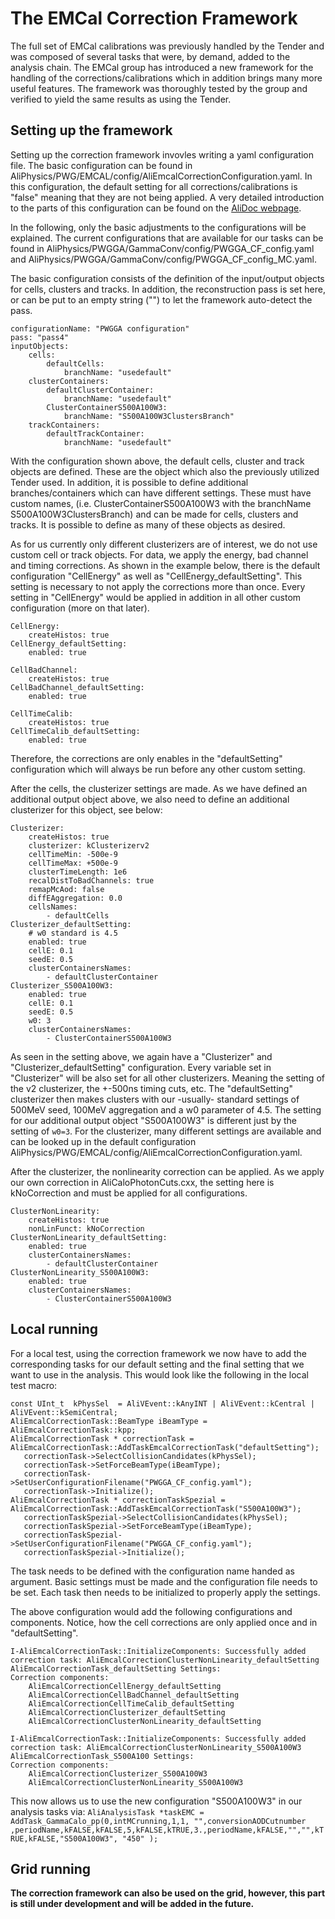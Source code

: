 # The EMCal Correction Framework

The full set of EMCal calibrations was previously handled by the Tender and was composed of several tasks that were, by demand, added to the analysis chain. The EMCal group has introduced a new framework for the handling of the corrections/calibrations which in addition brings many more useful features. The framework was thoroughly tested by the group and verified to yield the same results as using the Tender.

## Setting up the framework

Setting up the correction framework invovles writing a yaml configuration file. The basic configuration can be found in AliPhysics/PWG/EMCAL/config/AliEmcalCorrectionConfiguration.yaml. In this configuration, the default setting for all corrections/calibrations is "false" meaning that they are not being applied. A very detailed introduction to the parts of this configuration can be found on the [AliDoc webpage](http://alidoc.cern.ch/AliPhysics/master/_r_e_a_d_m_eemc_corrections.html#configureEMCalCorrections).

In the following, only the basic adjustments to the configurations will be explained. The current configurations that are available for our tasks can be found in AliPhysics/PWGGA/GammaConv/config/PWGGA\_CF\_config.yaml and AliPhysics/PWGGA/GammaConv/config/PWGGA\_CF\_config\_MC.yaml.

The basic configuration consists of the definition of the input/output objects for cells, clusters and tracks. In addition, the reconstruction pass is set here, or can be put to an empty string \(""\) to let the framework auto-detect the pass.

```text
configurationName: "PWGGA configuration"
pass: "pass4"
inputObjects:
    cells:
        defaultCells:
            branchName: "usedefault"
    clusterContainers:
        defaultClusterContainer:
            branchName: "usedefault"
        ClusterContainerS500A100W3:
            branchName: "S500A100W3ClustersBranch"
    trackContainers:
        defaultTrackContainer:
            branchName: "usedefault"
```

With the configuration shown above, the default cells, cluster and track objects are defined. These are the object which also the previously utilized Tender used. In addition, it is possible to define additional branches/containers which can have different settings. These must have custom names, \(i.e. ClusterContainerS500A100W3 with the branchName S500A100W3ClustersBranch\) and can be made for cells, clusters and tracks. It is possible to define as many of these objects as desired.

As for us currently only different clusterizers are of interest, we do not use custom cell or track objects. For data, we apply the energy, bad channel and timing corrections. As shown in the example below, there is the default configuration "CellEnergy" as well as "CellEnergy\_defaultSetting". This setting is necessary to not apply the corrections more than once. Every setting in "CellEnergy" would be applied in addition in all other custom configuration \(more on that later\).

```text
CellEnergy:
    createHistos: true
CellEnergy_defaultSetting:
    enabled: true

CellBadChannel:
    createHistos: true
CellBadChannel_defaultSetting:
    enabled: true

CellTimeCalib:
    createHistos: true
CellTimeCalib_defaultSetting:
    enabled: true
```

Therefore, the corrections are only enables in the "defaultSetting" configuration which will always be run before any other custom setting.

After the cells, the clusterizer settings are made. As we have defined an additional output object above, we also need to define an additional clusterizer for this object, see below:

```text
Clusterizer:
    createHistos: true
    clusterizer: kClusterizerv2
    cellTimeMin: -500e-9
    cellTimeMax: +500e-9
    clusterTimeLength: 1e6
    recalDistToBadChannels: true
    remapMcAod: false
    diffEAggregation: 0.0
    cellsNames:
        - defaultCells
Clusterizer_defaultSetting:
    # w0 standard is 4.5
    enabled: true
    cellE: 0.1
    seedE: 0.5
    clusterContainersNames:
        - defaultClusterContainer
Clusterizer_S500A100W3:
    enabled: true
    cellE: 0.1
    seedE: 0.5
    w0: 3
    clusterContainersNames:
        - ClusterContainerS500A100W3
```

As seen in the setting above, we again have a "Clusterizer" and "Clusterizer\_defaultSetting" configuration. Every variable set in "Clusterizer" will be also set for all other clusterizers. Meaning the setting of the v2 clusterizer, the +-500ns timing cuts, etc. The "defaultSetting" clusterizer then makes clusters with our -usually- standard settings of 500MeV seed, 100MeV aggregation and a w0 parameter of 4.5. The setting for our additional output object "S500A100W3" is different just by the setting of `w0=3`. For the clusterizer, many different settings are available and can be looked up in the default configuration AliPhysics/PWG/EMCAL/config/AliEmcalCorrectionConfiguration.yaml.

After the clusterizer, the nonlinearity correction can be applied. As we apply our own correction in AliCaloPhotonCuts.cxx, the setting here is kNoCorrection and must be applied for all configurations.

```text
ClusterNonLinearity:
    createHistos: true
    nonLinFunct: kNoCorrection
ClusterNonLinearity_defaultSetting:
    enabled: true
    clusterContainersNames:
        - defaultClusterContainer
ClusterNonLinearity_S500A100W3:
    enabled: true
    clusterContainersNames:
        - ClusterContainerS500A100W3
```

## Local running

For a local test, using the correction framework we now have to add the corresponding tasks for our default setting and the final setting that we want to use in the analysis. This would look like the following in the local test macro:

```text
const UInt_t  kPhysSel  = AliVEvent::kAnyINT | AliVEvent::kCentral | AliVEvent::kSemiCentral;
AliEmcalCorrectionTask::BeamType iBeamType = AliEmcalCorrectionTask::kpp;
AliEmcalCorrectionTask * correctionTask = AliEmcalCorrectionTask::AddTaskEmcalCorrectionTask("defaultSetting");
   correctionTask->SelectCollisionCandidates(kPhysSel);
   correctionTask->SetForceBeamType(iBeamType);
   correctionTask->SetUserConfigurationFilename("PWGGA_CF_config.yaml");
   correctionTask->Initialize();
AliEmcalCorrectionTask * correctionTaskSpezial = AliEmcalCorrectionTask::AddTaskEmcalCorrectionTask("S500A100W3");
   correctionTaskSpezial->SelectCollisionCandidates(kPhysSel);
   correctionTaskSpezial->SetForceBeamType(iBeamType);
   correctionTaskSpezial->SetUserConfigurationFilename("PWGGA_CF_config.yaml");
   correctionTaskSpezial->Initialize();
```

The task needs to be defined with the configuration name handed as argument. Basic settings must be made and the configuration file needs to be set. Each task then needs to be initialized to properly apply the settings.

The above configuration would add the following configurations and components. Notice, how the cell corrections are only applied once and in "defaultSetting".

```text
I-AliEmcalCorrectionTask::InitializeComponents: Successfully added correction task: AliEmcalCorrectionClusterNonLinearity_defaultSetting
AliEmcalCorrectionTask_defaultSetting Settings:
Correction components:
    AliEmcalCorrectionCellEnergy_defaultSetting
    AliEmcalCorrectionCellBadChannel_defaultSetting
    AliEmcalCorrectionCellTimeCalib_defaultSetting
    AliEmcalCorrectionClusterizer_defaultSetting
    AliEmcalCorrectionClusterNonLinearity_defaultSetting

I-AliEmcalCorrectionTask::InitializeComponents: Successfully added correction task: AliEmcalCorrectionClusterNonLinearity_S500A100W3
AliEmcalCorrectionTask_S500A100 Settings:
Correction components:
    AliEmcalCorrectionClusterizer_S500A100W3
    AliEmcalCorrectionClusterNonLinearity_S500A100W3
```

This now allows us to use the new configuration "S500A100W3" in our analysis tasks via: `AliAnalysisTask *taskEMC = AddTask_GammaCalo_pp(0,intMCrunning,1,1, "",conversionAODCutnumber ,periodName,kFALSE,kFALSE,5,kFALSE,kTRUE,3.,periodName,kFALSE,"","",kTRUE,kFALSE,"S500A100W3", "450" );`

## Grid running

**The correction framework can also be used on the grid, however, this part is still under development and will be added in the future.**

